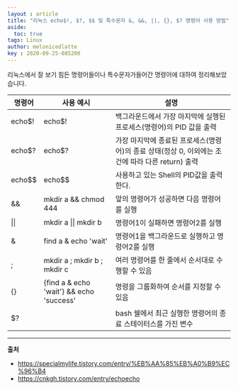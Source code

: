 ```yaml
---
layout : article
title: "리눅스 echo$!, $?, $$ 및 특수문자 &, &&, ||, {}, $? 명령어 사용 방법"
aside:
  toc: true
tags: Linux
author: melonicedlatte  
key : 2020-09-25-085200 
---      
```


리눅스에서 잘 보기 힘든 명령어들이나 특수문자가들어간 명령어에 대하여 정리해보았습니다. 

| 명령어 | 사용 예시 | 설명 |
| --- | --- | ---- |
| echo$! | echo$!  | 백그라운드에서 가장 마지막에 실행된 프로세스(명령어)의 PID 값을 출력 |
| echo$? | echo$?  | 가장 마지막에 종료된 프로세스(명령어)의 종료 상태(정상 0, 이외에는 조건에 따라 다른 return) 출력 |
| echo$$ | echo$$  | 사용하고 있는 Shell의 PID값을 출력한다. |
| && | mkdir a && chmod 444 |  앞의 명령어가 성공하면 다음 명령어를 실행 |
| \|\| | mkdir a \|\| mkdir b | 명령어1이 실패하면 명령어2를 실행 |
| & | find a & echo 'wait' | 명령어1을 백그라운드로 실행하고 명령어2를 실행 |
| ; | mkdir a ; mkdir b ; mkdir c | 여러 명령어를 한 줄에서 순서대로 수행할 수 있음 |
| {} | {find a & echo 'wait'} && echo 'success' | 명령을 그룹화하여 순서를 지정할 수 있음 |
| $? |  | bash 쉘에서 최근 실행한 명령어의 종료 스테이터스를 가진 변수 |

---

**출처**

- https://specialmylife.tistory.com/entry/%EB%AA%85%EB%A0%B9%EC%96%B4
- https://cnkgh.tistory.com/entry/echoecho
